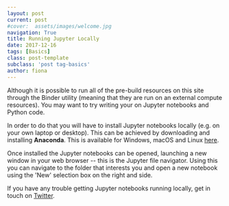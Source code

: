 ```yaml
---
layout: post
current: post
#cover:  assets/images/welcome.jpg
navigation: True
title: Running Jupyter Locally 
date: 2017-12-16
tags: [Basics]
class: post-template
subclass: 'post tag-basics'
author: fiona
---
```


Although it is possible to run all of the pre-build resources on this site through the Binder utility (meaning that they are run on an external compute resources). You may want to try writing your on Jupyter notebooks and Python code. 

In order to do that you will have to install Jupyter notebooks locally (e.g. on your own laptop or desktop). This can be achieved by downloading and installing **Anaconda**. This is available for Windows, macOS and Linux [here](https://www.anaconda.com/download/). 

Once installed the Jupyter notebooks can be opened, launching a new window in your web browser -- this is the Jupyter file navigator. Using this you can navigate to the folder that interests you and open a new notebook using the 'New' selection box on the right and side. 

If you have any trouble getting Jupyter notebooks running locally, get in touch on [Twitter](https://twitter.com/pychembath).  
